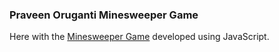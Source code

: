 ### Praveen Oruganti Minesweeper Game

Here with the [Minesweeper Game](https://praveenoruganti.github.io/praveenoruganti-js/0_Projects/praveenoruganti-minesweeper) developed using JavaScript.